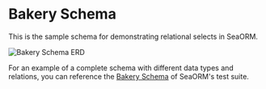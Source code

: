 # Bakery Schema

This is the sample schema for demonstrating relational selects in SeaORM.

![Bakery Schema ERD](https://raw.githubusercontent.com/SeaQL/sea-orm/master/tests/common/bakery_chain/bakery_chain_erd.svg)

For an example of a complete schema with different data types and relations, you can reference the [Bakery Schema](https://github.com/SeaQL/sea-orm/tree/master/tests/common/bakery_chain) of SeaORM's test suite.